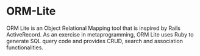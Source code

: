 # ORM-Lite

ORM Lite is an Object Relational Mapping tool that is inspired by Rails ActiveRecord. As an exercise in metaprogramming, ORM Lite uses Ruby to generate SQL query code and provides CRUD, search and association functionalities.
